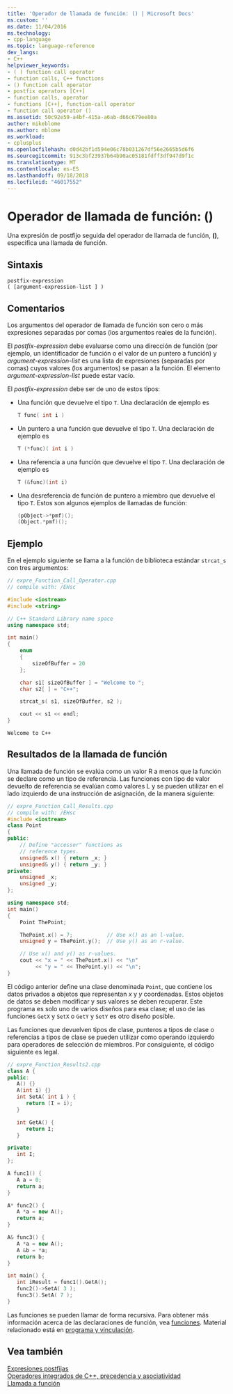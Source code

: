 ```yaml
---
title: 'Operador de llamada de función: () | Microsoft Docs'
ms.custom: ''
ms.date: 11/04/2016
ms.technology:
- cpp-language
ms.topic: language-reference
dev_langs:
- C++
helpviewer_keywords:
- ( ) function call operator
- function calls, C++ functions
- () function call operator
- postfix operators [C++]
- function calls, operator
- functions [C++], function-call operator
- function call operator ()
ms.assetid: 50c92e59-a4bf-415a-a6ab-d66c679ee80a
author: mikeblome
ms.author: mblome
ms.workload:
- cplusplus
ms.openlocfilehash: d0d42bf1d594e06c78b031267df56e2665b5d6f6
ms.sourcegitcommit: 913c3bf23937b64b90ac05181fdff3df947d9f1c
ms.translationtype: MT
ms.contentlocale: es-ES
ms.lasthandoff: 09/18/2018
ms.locfileid: "46017552"
---
```

# <a name="function-call-operator-"></a>Operador de llamada de función: ()

Una expresión de postfijo seguida del operador de llamada de función, **()**, especifica una llamada de función.

## <a name="syntax"></a>Sintaxis

```
postfix-expression
( [argument-expression-list ] )
```

## <a name="remarks"></a>Comentarios

Los argumentos del operador de llamada de función son cero o más expresiones separadas por comas (los argumentos reales de la función).

El *postfix-expression* debe evaluarse como una dirección de función (por ejemplo, un identificador de función o el valor de un puntero a función) y *argument-expression-list* es una lista de expresiones (separadas por comas) cuyos valores (los argumentos) se pasan a la función. El elemento *argument-expression-list* puede estar vacío.

El *postfix-expression* debe ser de uno de estos tipos:

- Una función que devuelve el tipo `T`. Una declaración de ejemplo es

    ```cpp
    T func( int i )
    ```

- Un puntero a una función que devuelve el tipo `T`. Una declaración de ejemplo es

    ```cpp
    T (*func)( int i )
    ```

- Una referencia a una función que devuelve el tipo `T`. Una declaración de ejemplo es

    ```cpp
    T (&func)(int i)
    ```

- Una desreferencia de función de puntero a miembro que devuelve el tipo `T`. Estos son algunos ejemplos de llamadas de función:

    ```cpp
    (pObject->*pmf)();
    (Object.*pmf)();
    ```

## <a name="example"></a>Ejemplo

En el ejemplo siguiente se llama a la función de biblioteca estándar `strcat_s` con tres argumentos:

```cpp
// expre_Function_Call_Operator.cpp
// compile with: /EHsc

#include <iostream>
#include <string>

// C++ Standard Library name space
using namespace std;

int main()
{
    enum
    {
        sizeOfBuffer = 20
    };

    char s1[ sizeOfBuffer ] = "Welcome to ";
    char s2[ ] = "C++";

    strcat_s( s1, sizeOfBuffer, s2 );

    cout << s1 << endl;
}
```

```Output
Welcome to C++
```

## <a name="function-call-results"></a>Resultados de la llamada de función

Una llamada de función se evalúa como un valor R a menos que la función se declare como un tipo de referencia. Las funciones con tipo de valor devuelto de referencia se evalúan como valores L y se pueden utilizar en el lado izquierdo de una instrucción de asignación, de la manera siguiente:

```cpp
// expre_Function_Call_Results.cpp
// compile with: /EHsc
#include <iostream>
class Point
{
public:
    // Define "accessor" functions as
    // reference types.
    unsigned& x() { return _x; }
    unsigned& y() { return _y; }
private:
    unsigned _x;
    unsigned _y;
};

using namespace std;
int main()
{
    Point ThePoint;

    ThePoint.x() = 7;           // Use x() as an l-value.
    unsigned y = ThePoint.y();  // Use y() as an r-value.

    // Use x() and y() as r-values.
    cout << "x = " << ThePoint.x() << "\n"
         << "y = " << ThePoint.y() << "\n";
}
```

El código anterior define una clase denominada `Point`, que contiene los datos privados a objetos que representan *x* y *y* coordenadas. Estos objetos de datos se deben modificar y sus valores se deben recuperar. Este programa es solo uno de varios diseños para esa clase; el uso de las funciones `GetX` y `SetX` o `GetY` y `SetY` es otro diseño posible.

Las funciones que devuelven tipos de clase, punteros a tipos de clase o referencias a tipos de clase se pueden utilizar como operando izquierdo para operadores de selección de miembros. Por consiguiente, el código siguiente es legal.

```cpp
// expre_Function_Results2.cpp
class A {
public:
   A() {}
   A(int i) {}
   int SetA( int i ) {
      return (I = i);
   }

   int GetA() {
      return I;
   }

private:
   int I;
};

A func1() {
   A a = 0;
   return a;
}

A* func2() {
   A *a = new A();
   return a;
}

A& func3() {
   A *a = new A();
   A &b = *a;
   return b;
}

int main() {
   int iResult = func1().GetA();
   func2()->SetA( 3 );
   func3().SetA( 7 );
}
```

Las funciones se pueden llamar de forma recursiva. Para obtener más información acerca de las declaraciones de función, vea [funciones](functions-cpp.md). Material relacionado está en [programa y vinculación](../cpp/program-and-linkage-cpp.md).

## <a name="see-also"></a>Vea también

[Expresiones postfijas](../cpp/postfix-expressions.md)<br/>
[Operadores integrados de C++, precedencia y asociatividad](../cpp/cpp-built-in-operators-precedence-and-associativity.md)<br/>
[Llamada a función](../c-language/function-call-c.md)